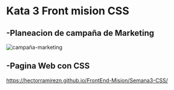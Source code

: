 # Kata 3 Front mision CSS

## -Planeacion de campaña de Marketing
![campaña-marketing](Campaña.png)

## -Pagina Web con CSS
https://hectorramirezn.github.io/FrontEnd-Mision/Semana3-CSS/
